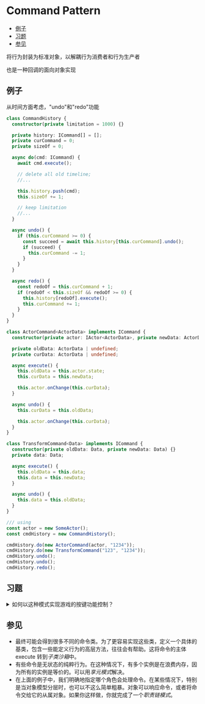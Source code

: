 # Command Pattern

- [例子](#例子)
- [习题](#习题)
- [参见](#参见)

将行为封装为标准对象，以解耦行为消费者和行为生产者

也是一种回调的面向对象实现

## 例子

从时间方面考虑，"undo"和"redo"功能

```typescript
class CommandHistory {
  constructor(private limitation = 1000) {}

  private history: ICommand[] = [];
  private curCommand = 0;
  private sizeOf = 0;

  async do(cmd: ICommand) {
    await cmd.execute();

    // delete all old timeline;
    //...

    this.history.push(cmd);
    this.sizeOf += 1;

    // keep limitation
    //...
  }

  async undo() {
    if (this.curCommand >= 0) {
      const succeed = await this.history[this.curCommand].undo();
      if (succeed) {
        this.curCommand -= 1;
      }
    }
  }

  async redo() {
    const redoOf = this.curCommand + 1;
    if (redoOf < this.sizeOf && redoOf >= 0) {
      this.history[redoOf].execute();
      this.curCommand += 1;
    }
  }
}

class ActorCommand<ActorData> implements ICommand {
  constructor(private actor: IActor<ActorData>, private newData: ActorData) {}

  private oldData: ActorData | undefined;
  private curData: ActorData | undefined;

  async execute() {
    this.oldData = this.actor.state;
    this.curData = this.newData;

    this.actor.onChange(this.curData);
  }

  async undo() {
    this.curData = this.oldData;

    this.actor.onChange(this.curData);
  }
}

class TransformCommand<Data> implements ICommand {
  constructor(private oldData: Data, private newData: Data) {}
  private data: Data;

  async execute() {
    this.oldData = this.data;
    this.data = this.newData;
  }

  async undo() {
    this.data = this.oldData;
  }
}

/// using
const actor = new SomeActor();
const cmdHistory = new CommandHistory();

cmdHistory.do(new ActorCommand(actor, "1234"));
cmdHistory.do(new TransformCommand("123", "1234"));
cmdHistory.undo();
cmdHistory.undo();
cmdHistory.redo();
```

## 习题

<details>
<summary>
如何以这种模式实现游戏的按键功能控制？
</summary>

```typescript
class JumpCommand implements ICommand {
  async execute(actor: IActor): Promise<void> {
    actor.jump();
  }
}
class FireCommand implements ICommand {
  async execute(actor: IActor): Promise<void> {
    actor.fire();
  }
}

class InputHandler {
  handleInput(input: InputEvent): ICommand {
    if (isPressed(input, Button_X)) return this.jump;
    if (isPressed(input, Button_Y)) return this.fire;

    return null;
  }

  jump: ICommand = new JumpCommand();
  fire: ICommand = new FireCommand();
}

/// using
const character: IActor = new Character();
const enemy = character.controllable("boss");
const handler: InputHandler = new InputHandler();
const cmd = handler.handleInput(input);
if (cmd) {
  // 可以让玩家控制游戏中的任何角色，只需向命令传入不同的角色
  cmd.execute(character || enemy);
}
```

</details>

## 参见

- 最终可能会得到很多不同的命令类。为了更容易实现这些类，定义一个具体的基类，包含一些能定义行为的高层方法，往往会有帮助。这将命令的主体 execute 转到*子类沙箱*中。
- 有些命令是无状态的纯粹行为。在这种情况下，有多个实例是在浪费内存，因为所有的实例是等价的。可以用*享元模式*解决。
- 在上面的例子中，我们明确地指定哪个角色会处理命令。在某些情况下，特别是当对象模型分层时，也可以不这么简单粗暴。对象可以响应命令，或者将命令交给它的从属对象。如果你这样做，你就完成了一个*职责链模式*。
